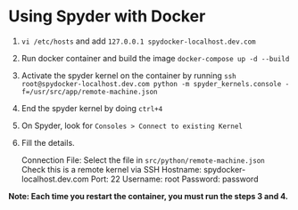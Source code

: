 # Using Spyder with Docker

1. `vi /etc/hosts` and add `127.0.0.1 spydocker-localhost.dev.com`
2. Run docker container and build the image `docker-compose up -d --build`
3. Activate the spyder kernel on the container by running `ssh root@spydocker-localhost.dev.com python -m spyder_kernels.console -f=/usr/src/app/remote-machine.json`
4. End the spyder kernel by doing `ctrl+4`
5. On Spyder, look for `Consoles > Connect to existing Kernel`
6. Fill the details.

    Connection File: Select the file in `src/python/remote-machine.json`
    Check this is a remote kernel via SSH
    Hostname: spydocker-localhost.dev.com
    Port: 22
    Username: root
    Password: password

**Note: Each time you restart the container, you must run the steps 3 and 4.**

